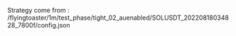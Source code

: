 Strategy come from : /flyingtoaster/1m/test_phase/tight_02_auenabled/SOLUSDT_20220818034828_7800f/config.json